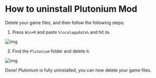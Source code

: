 # How to uninstall Plutonium Mod

Delete your game files, and then follow the following steps:

1. Press `Win+R` and paste `%localappdata%` and hit `Ok`.

![img](https://i.imgur.com/mCzpEix.png)

2. Find the `Plutonium` folder and delete it.

![img](https://i.imgur.com/aYhSvlR.png)

Done! Plutonium is fully uninstalled, you can now delete your game files.
